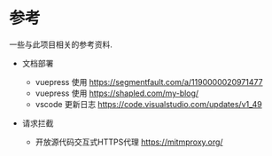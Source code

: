 # 参考
一些与此项目相关的参考资料.

- 文档部署
  - vuepress 使用 https://segmentfault.com/a/1190000020971477
  - vuepress 使用 https://shapled.com/my-blog/
  - vscode 更新日志 https://code.visualstudio.com/updates/v1_49

- 请求拦截
  - 开放源代码交互式HTTPS代理 https://mitmproxy.org/
